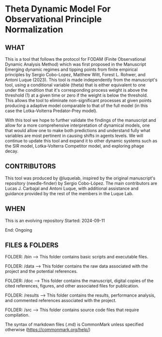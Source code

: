 # Theta Dynamic Model For Observational Principle Normalization

## WHAT
This is a tool that follows the protocol for FODAM (Finite Observational Dynamic Analysis Method) which was first proposed in the Manuscript Emerging dynamic regimes and tipping points from finite empirical principles by Sergio Cobo-Lopez, Matthew Witt, Forest L. Rohwer, and Antoni Luque (2023). This tool is made independently from the manuscript's tool, using a conditional variable (theta) that is either equivalent to one under the condition that it's corresponding process weight is above the threshold (1) at a given time or zero if the weight is below the threshold. This allows the tool to eliminate non-significant processes at given points producing a adaptive model comparable to that of the full model (in this case the Lotka-Volterra Predator-Prey model).

With this tool we hope to further validate the findings of the manuscript and allow for a more comprehensive interpretation of dynamical models, one that would allow one to make both predictions and understand fully what variables are most pertinent in causing shifts in agents levels. We will continue to update this tool and expand it to other dynamic systems such as the SIR model, Lotka-Volterra Competitor model, and exploring phage decay.

## CONTRIBUTORS
This tool was produced by @luquelab, inspired by the original manuscript's repository (needle-finder) by Sergio Cobo-López. The main contributors are Lucas J. Carbajal and Antoni Luque, with additional assistance and guidance provided by the rest of the members in the Luque Lab.

## WHEN
This is an evolving repository Started: 2024-09-11

End: Ongoing

## FILES & FOLDERS
FOLDER: /bin
--> This folder contains basic scripts and executable files.

FOLDER: /data
--> This folder contains the raw data associated with the project and the potential references.

FOLDER: /doc
--> This folder contains the manuscript, digital copies of the cited references, figures, and other associated files for publication.

FOLDER: /results
--> This folder contains the results, performance analysis, and commented references associated with the project.

FOLDER: /src
--> This folder contains source code files that require compilation.

The syntax of markdown files (.md) is CommonMark unless specified otherwise (https://commonmark.org/help/)
